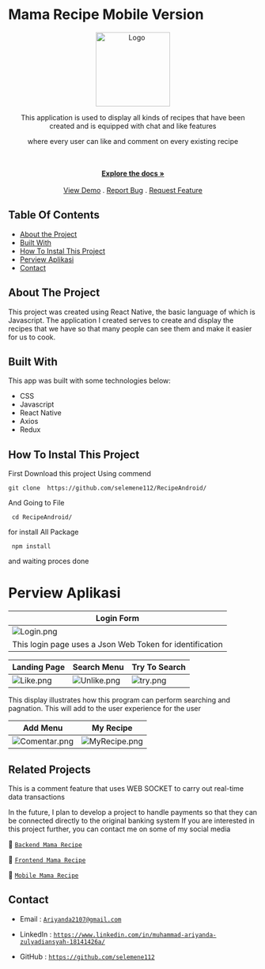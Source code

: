 # Mama Recipe Mobile Version
<div align="center">
<a href="https://github.com/selemene112/FE_recipe/">
    <img src="https://i.ibb.co/ZcsX3g3/fix.png" alt="Logo" width="150" height="150">
</a>
<p style="text-align: center;">
   This application is used to display all kinds of recipes that have been created and is equipped with chat and like features

where every user can like and comment on every existing recipe
</p>

<br/>
    <br/>
    <a href="https://github.com/selemene112/RecipeAndroid"><strong>Explore the docs »</strong></a>
    <br/>
    <br/>
    <a href="https://drive.google.com/file/d/1Dx3I1fRX1gRtEgx4HV7LKPhNQtVXV0yQ/view?usp=drive_link">View Demo</a>
    .
    <a href="https://github.com/selemene112/RecipeAndroid//issues">Report Bug</a>
    .
    <a href="https://github.com/selemene112/RecipeAndroid/issues">Request Feature</a>
</p>
</div>

## Table Of Contents

- [About the Project](#about-the-project)
- [Built With](#built-with)
- [How To Instal This Project](#how-to-instal-this-project)
- [Perview Aplikasi](#perview-aplikasi)
- [Contact](#contact)

## About The Project

This project was created using React Native, the basic language of which is Javascript. The application I created serves to create and display the recipes that we have so that many people can see them and make it easier for us to cook.

## Built With

This app was built with some technologies below:

- CSS
- Javascript
- React Native
- Axios
- Redux



## How To Instal This Project 

First Download this project Using commend 

```
git clone  https://github.com/selemene112/RecipeAndroid/
```

And Going to File 
```
 cd RecipeAndroid/
```
for install All Package 
```
 npm install
```

and waiting proces done


# Perview Aplikasi

| Login Form|
| ------------- |
|![Login.png](https://res.cloudinary.com/dkucquakt/image/upload/v1700185987/WhatsApp_Image_2023-11-17_at_09.52.29_iosxag.jpg)
This login page uses a Json Web Token for identification| 

| Landing Page | Search Menu | Try To Search |
| ------------- | ------------- | ------------- |
| ![Like.png](https://res.cloudinary.com/dkucquakt/image/upload/v1700186126/WhatsApp_Image_2023-11-17_at_09.39.46_sngeob.jpg)| ![Unlike.png](https://res.cloudinary.com/dkucquakt/image/upload/v1700186220/WhatsApp_Image_2023-11-17_at_09.39.46_1_krm3rf.jpg)| ![try.png](https://res.cloudinary.com/dkucquakt/image/upload/v1700186369/WhatsApp_Image_2023-11-17_at_09.59.07_af5zgi.jpg)|

This display illustrates how this program can perform searching and pagnation. This will add to the user experience for the user


| Add Menu | My Recipe |
| ------------- | ------------- |
|![Comentar.png](https://res.cloudinary.com/dkucquakt/image/upload/v1700186631/WhatsApp_Image_2023-11-17_at_09.39.44_kz8nh6.jpg)| ![MyRecipe.png](https://res.cloudinary.com/dkucquakt/image/upload/v1700186683/WhatsApp_Image_2023-11-17_at_09.39.44_1_hzrfe2.jpg)|


## Related Projects

This is a comment feature that uses WEB SOCKET to carry out real-time data transactions

In the future, I plan to develop a project to handle payments so that they can be connected directly to the original banking system
If you are interested in this project further, you can contact me on some of my social media


:rocket: [`Backend Mama Recipe`](https://github.com/selemene112/BE_recipe)

:rocket: [`Frontend Mama Recipe`](https://github.com/selemene112/FE_recipe/)

:rocket: [`Mobile Mama Recipe`](https://github.com/selemene112/RecipeAndroid)

## Contact

- Email : [`Ariyanda2107@gmail.com`](mailto:Ariyanda2107@gmail.com)

- LinkedIn : [`https://www.linkedin.com/in/muhammad-ariyanda-zulyadiansyah-18141426a/`](https://www.linkedin.com/in/muhammad-ariyanda-zulyadiansyah-18141426a/)

- GitHub : [`https://github.com/selemene112`](https://github.com/selemene112)









